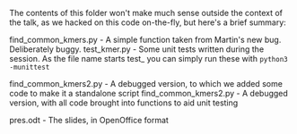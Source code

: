 The contents of this folder won't make much sense outside the context
of the talk, as we hacked on this code on-the-fly, but here's a brief summary:

find_common_kmers.py - A simple function taken from Martin's new bug. Deliberately buggy.
test_kmer.py - Some unit tests written during the session. As the file name starts test_ you can simply run these with ```python3 -munittest```

find_common_kmers2.py - A debugged version, to which we added some code to make it a standalone script
find_common_kmers2.py - A debugged version, with all code brought into functions to aid unit testing

pres.odt - The slides, in OpenOffice format

